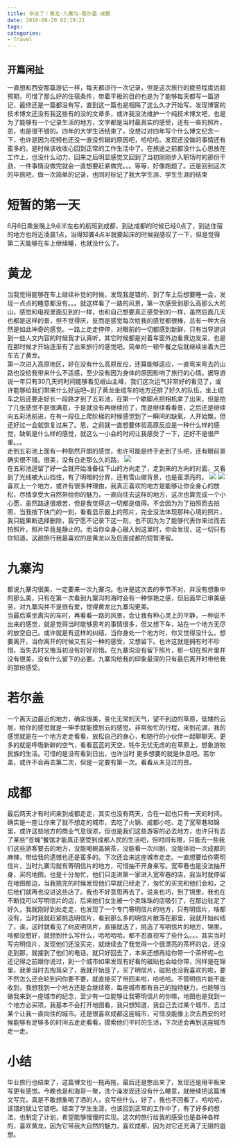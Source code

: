 ```yaml
---
title: 毕业了！黄龙-九寨沟-若尔盖-成都
date: 2016-06-20 02:19:21
tags:
categories: 
- Travel
---
```


## 开篇闲扯
一直想和西安那篇游记一样，每天都进行一次记录，但是这次旅行的疲劳程度远超预期，可惜了那么好的住宿条件，带着平板的目的也是为了能够每天都写一篇游记，最终还是一篇都没有写，直到这一篇也是相隔了这么久才开始写。发现博客的技术博文还没有我这些有的没的文章多，或许我没法维护一个纯技术博文吧，也是为了能够有一个记录生活的地方，文字都是当时最真实的感受，还有一些的照片，恩，也是很不错的。四年的大学生活结束了，没想过对四年写个什么博文纪念一下，也许是因为视频也还没一直没剪辑的原因吧，哈哈哈。发现还没做的事情还有蛮多的。是时候该收收心回到正常的工作生活中了。在旅途之前都没什么心思放在工作上，也没什么动力，回来之后明显感觉又回到了当初刚刚步入职场时的那份干劲，一件事情没做完就会一直想要赶紧做完。。。等等，好像跑题了。还是回到这次的毕旅吧，做一次简单的记录，也同时标记了我大学生涯、学生生涯的结束
# 短暂的第一天
6月6日乘坐晚上9点半左右的航班到成都，到达成都的时候已经0点了，到达住宿的地方也将近凌晨1点，当得知要4点半就要起床的时候我感叹了一下，但是觉得第二天能够在车上继续睡，也就没什么了。  
# 黄龙
当我觉得能够在车上继续补觉的时候，发现我是错的，到了车上后想要睡一会，发现一点点的睡意都没有。。。就这样看了一路的风景，第一次感受到那么高那么大的山，感觉和电视里面见到的一样，也和自己想要真正感受到的一样，虽然后面几天也都是这样的景，但不觉得厌，反而是感觉每次给我的感觉都很棒，总有一种大自然是如此神奇的感觉。一路上走走停停，对眼前的一切都感到新鲜，只有当导游讲到一些人文内容的时候我才认真听，其它时候都是对着车窗外边看景边发呆，也是在那时候才开始逐渐有了出来旅行的感觉吧。简单的一顿午餐之后就继续坐着大巴车去了黄龙。  
第一次进入高原地区，好在没有什么高原反应，还算能够适应，一直弯来弯去的山路也没给我带来什么不适感，至少没有因为身体的原因影响了旅行的心情。据导游说一年只有30几天的时间能够看见岷山主峰，我们这次运气非常好的看见了，或许能够给我们带来什么好运吧~到了黄龙坐缆车的地方还排了好久的队伍，坐上缆车之后还要走好长一段路才到了五彩池，在第一个歇脚点把相机拿了出来，但是拍了几张感觉不是很满意，于是就没有再继续拍了，而是继续看看景，之后还是继续向五彩池前进，在有一段往上爬阶梯的时候感觉到了一瞬间的缺氧，人开始飘，但还好过一会就恢复过来了。恩，之前就一直想要体验高原反应是一种什么样的感觉，缺氧是什么样的感觉，就这么一小会的时间让我感受了一下，还好不是很严重。。。  
走到五彩池上面有一种豁然开朗的感觉，也许可能是终于走到了头吧，还有眼前景确实很不错。很美，没有白走那么久的路。
![](https://oss.wengwang.me/images/wengwang_me/hexo/Travel/1.jpg)  
在五彩池逗留了好一会就开始准备往下山的方向走了，走到来的方向的对面，又看到了光线被大山挡住，有了明暗的分界，还有雪山做背景，也是蛮漂亮的。
![](https://oss.wengwang.me/images/wengwang_me/hexo/Travel/2.jpg)
![](https://oss.wengwang.me/images/wengwang_me/hexo/Travel/3.jpg)
喜欢上一个地方，或许有很多种理由，我真正喜欢的地方是能够让你全身心的放松，尽情享受大自然带给你的魅力，一直向往去这样的地方，这次也算完成一个小心愿，虽然路途很艰苦，但是我觉得这一切都是值得。不会因为为了拍照而去拍照，当我按下快门的一刻，看看显示器上的照片，完全没法体现那种心境的照片，我只能果断选择删除，我宁愿不记录下这一刻，也不因为为了能够代表你来过而去拍照片，照片毕竟是静止的。而当你全身心融入到这里时，你会发现，这一切只有你知道。这趟旅行我最喜欢的是黄龙以及后面成都的短暂滞留。
# 九寨沟
都说九寨沟很美，一定要来一次九寨沟。也许是这次去的季节不对，并没有想象中的那么美，只有在第一次看到九寨沟的海时会有一种惊艳之感，但后面早已审美疲劳，对九寨沟并不是很有爱，觉得黄龙比九寨沟更美。  
当最后乘坐离沟的车时，再看看一路的风景，会让我有种心灵上的平静，一种说不出来的感觉，就是觉得当时能够思考的事情很多，但又想下车，站在一个地方无尽的放空自己。或许就是有这样的纠结，当你身处一个地方时，你又觉得没什么，想要离开，当你离开的时候又有另一种的感受，又想留下。也许这就是拥有时不珍惜，当失去时又悔当初没有好好珍惜。在九寨沟没有留下照片，那一切在照片里并没有很美，没有什么留下的必要。九寨沟给我的印象最深的只有最后离开时带给我的那份感受。  
# 若尔盖
一个离天边最近的地方，确实很美，变化无常的天气，望不到边的草原，低矮的云层，给你的感觉就是一伸手就能摸到云的感觉。非常匆忙的行程，来到花湖，我的感觉就是在一个地方走走看看，放松自己的身心，和随行的小伙伴一起聊聊天。更多的就是呼吸新鲜的空气，看看蓝蓝的天空，牦牛无忧无虑的在草原上，想象游牧民族的生活。可惜的是没有看到日出，也许当时 更多想要的就是休息吧。若尔盖，或许不会再去第二次，但是一定要有第一次。看看从未见过的景。
# 成都 
最后两天才有时间来到成都走走，其实也没有两天，合在一起也只有一天的时间。确实是一座让你来了就不想走的城市，去吃了火锅、成都小吃、走了宽窄巷和锦里，或许这些地方的商业气息很浓，但也是我们这些游客的必去地方，也许只有去了某些“苍蝇”餐馆才能真正感受到成都人民的生活吧，但时间有限，只能去一些我们这些游客要去的地方，没能喝碗盖碗茶，没能看一次川剧，没能体验一次成都的麻辣，带给我的遗憾也还是蛮多的。下次还会来这座城市走走。一直想要给你寄明信片，当时九寨沟就有寄明信片的地方，可惜抽不开身来写。宽窄巷也是没法抽开身，买的地图，也是十分匆忙，他们只走进第一家进入宽窄巷的店，我当时就停留在地图那边，当我挑完的时候发现他们早就已经走了，匆忙的买完和他们会和，之后他们就再也没进这些店了。我也不好意思再去了。说来也巧，到了锦里，我也在不断找可以写明信片的店，后来她们女生被一个卖珠珠的店吸引了，在那边驻足了好久，我就刚好到处走走，也发现了一个专门寄明信片的地方，只有明信片，啥都没有，当时我就赶紧挑选明信片，看到那么多的明信片散落在那里，我就开始纠结了，诶，这时就看见了树皮明信片，直接就选了，挑选了写明信片的地方，锦里。啥都没想好，就想到什么写什么，哈哈哈哈。都不忍直视写了些什么。。。其实当时写完明信片，发现他们还没买完，就继续去了我觉得一个很漂亮的茶杯的店，还没走到那，就接到了他们的电话，就只好回去了，本来还想再给你带一个茶杯呢~也还记得之前跟你说过，到一个城市如果发现有好看的磁贴也会给你带，同样是在锦里，我爹当时去掏耳朵了，我就开始逛了，买了明信片，磁贴也没我喜欢的啦，要不然怎么还会轮到问你要不要，就直接买了带回来啦，哈哈哈。不管明信片能不能收到，我想我到一个地方还是会继续寄，每座城市都有自己的独特魅力，也能够当做我来到一座城市的纪念，至少有一位能够让我寄明信片的你嘛，地图也是我到一个地方必买项，我基本不会打开地图看，我只想知道，我自己去过某个城市，去过某个让我一直向往的城市。还是很喜欢成都这座城市，可惜没能像上次去西安的时候能够有足够多的时间去走走看看，摸索他们平时的生活，下次还会再到这座城市走一走。
# 小结
毕业旅行也结束了，这篇博文也一拖再拖，最后还是憋出来了，发现还是用平板来写更有感觉。今晚也是和海哥一聚，洗个澡发现还没有什么睡意，就继续把这篇博文写完，真是不敢想象喝了酒的人，会写些什么，好了，我也不回看了，哈哈哈，该错的就让它错吧。结束了学生生涯，也该回到正常的工作中了，有了好多的想法，也制定了计划，希望能够慢慢的实现。这次的旅行给我的感受也是各种各样的，喜欢黄龙，因为它带我大自然的魅力，喜欢成都，因为对它还充满了无限的遐想。